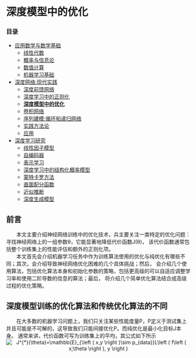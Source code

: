 # 深度模型中的优化
### 目录  
+ [应用数学与数学基础](../应用数学与数学基础/ "../应用数学与数学基础/") 
    + [线性代数](../应用数学与数学基础/线性代数.md "../应用数学与数学基础/线性代数.md")
    + [概率与信息论](../应用数学与数学基础/概率与信息论.md "../应用数学与数学基础/概率与信息论.md") 
    + [数值计算](../应用数学与数学基础/数值计算.md "../应用数学与数学基础/数值计算.md")
    + [机器学习基础](../应用数学与数学基础/机器学习基础.md "../应用数学与数学基础/机器学习基础.md")
+ [深度网络:现代实践](../深度网络：现代实践/ "../深度网络：现代实践/")
    + [深度前馈网络](../深度网络：现代实践/深度前馈网络.md "../深度网络：现代实践/深度前馈网络.md")
    + [深度学习中的正则化](../深度网络：现代实践/深度学习中的正则化.md "../深度网络：现代实践/深度学习中的正则化.md")
    + [**深度模型中的优化**](../深度网络：现代实践/深度模型中的优化.md "../深度网络：现代实践/深度模型中的优化.md")
    + [卷积网络](../深度网络：现代实践/卷积网络.md "../深度网络：现代实践/卷积网络.md")
    + [序列建模:循环和递归网络](../深度网络：现代实践/序列建模：循环和递归网络.md "../深度网络：现代实践/序列建模：循环和递归网络.md")
    + [实践方法论](../深度网络：现代实践/实践方法论.md "../深度网络：现代实践/实践方法论.md")
    + [应用](../深度网络：现代实践/应用.md "../深度网络：现代实践/应用.md")
+ [深度学习研究](../深度学习研究/ "../深度学习研究/")
    + [线性因子模型](../深度学习研究/线性因子模型.md "../深度学习研究/线性因子模型.md")
    + [自编码器](../深度学习研究/自编码器.md "../深度学习研究/自编码器.md")
    + [表示学习](../深度学习研究/表示学习.md "../深度学习研究/表示学习.md")
    + [深度学习中的结构化概率模型](../深度学习研究/深度学习中的结构化概率模型.md "../深度学习研究/深度学习中的结构化概率模型.md")
    + [蒙特卡罗方法](../深度学习研究/蒙特卡罗方法.md "../深度学习研究/蒙特卡罗方法.md")
    + [直面配分函数](../深度学习研究/直面配分函数.md "../深度学习研究/直面配分函数.md")
    + [近似推断](../深度学习研究/近似推断.md "../深度学习研究/近似推断.md")
    + [深度生成模型](../深度学习研究/深度生成模型.md "../深度学习研究/深度生成模型.md")

## 前言
　　本文主要介绍神经网络训练中的优化技术，兵主要关注一类特定的优化问题：寻找神经网络上的一组参数θ，它能显著地降低代价函数J(θ)，
该代价函数通常包括整个训练集上的性能评估和额外的正则化项。  
　　本文首先会介绍机器学习任务中作为训练算法使用的优化与纯优化有哪些不同；其次，会介绍导致神经网络优化困难的几个具体挑战；然后，
会介绍几个使用算法，包括优化算法本身和初始化参数的策略，包括更高级的可以自适应调整学习率和使用二阶导数的信息的算法；最后，
将介绍几个简单优化算法结合成高级过程的优化策略。
## 深度模型训练的优化算法和传统优化算法的不同
　　在大多数的机器学习问题上，我们只关注某些性能度量P，P定义于测试集上并且可能是不可解的，这导致我们只能间接优化P。而纯优化是最小化目标J本身。
通常来讲，代价函数可写为训练集上的平均，其公式如下所示　　
<a  align=center target="_blank"><img src="https://latex.codecogs.com/gif.latex?J^{*}(\theta)=\mathbb{E}_{\left&space;(&space;x,y&space;\right&space;)\sim&space;p_{data}}L\left&space;(&space;f\left&space;(&space;x;\theta&space;\right&space;),&space;y&space;\right&space;)" title="J^{*}(\theta)=\mathbb{E}_{\left ( x,y \right )\sim p_{data}}L\left ( f\left ( x;\theta \right ), y \right )" /></a>

